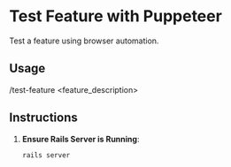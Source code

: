 # Test Feature with Puppeteer

Test a feature using browser automation.

## Usage
/test-feature <feature_description>

## Instructions

1. **Ensure Rails Server is Running**:
   ```bash
   rails server